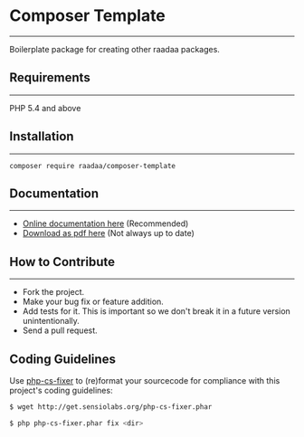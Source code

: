 # Composer Template
-----------------------------------
Boilerplate package for creating other raadaa packages.

## Requirements
-------------------
PHP 5.4 and above

## Installation
-------------------
`composer require raadaa/composer-template`

## Documentation
-----------------------
* [Online documentation here](#) (Recommended)
* [Download as pdf here](#) (Not always up to date)


## How to Contribute
-----------------------
* Fork the project.
* Make your bug fix or feature addition.
* Add tests for it. This is important so we don't break it in a future version unintentionally.
* Send a pull request.


## Coding Guidelines

Use [php-cs-fixer](https://github.com/FriendsOfPHP/PHP-CS-Fixer) to (re)format your sourcecode for compliance with this project's coding guidelines:

```bash
$ wget http://get.sensiolabs.org/php-cs-fixer.phar

$ php php-cs-fixer.phar fix <dir>
```